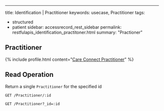 ---
title: Identification | Practitioner
keywords: usecase, Practitioner
tags:
- structured
- patient
sidebar: accessrecord_rest_sidebar
permalink: restfulapis_identification_practitoner.html
summary: "Practioner"


## Practitioner ##

{% include profile.html content="[Care Connect Practitioner](http://www.interopen.org/candidate-profiles/care-connect/CareConnect-Practitioner-1.html)" %}

## Read Operation ##

Return a single `Practitioner` for the specified id

```http
GET /Practitioner/:id
```

```http
GET /Practitioner?_id=:id
```